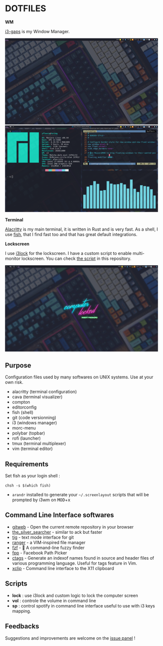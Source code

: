 # DOTFILES

**WM**

[i3-gaps](https://github.com/Airblader/i3) is my Window Manager.

![Clean](./screenshots/clean.png)
![Dirty](./screenshots/dirty.png)

**Terminal**

[Alacritty](https://github.com/alacritty/alacritty) is my main terminal, it is written in Rust and is very fast. As a
shell, I use [fish](https://github.com/fish-shell/fish-shell), that I find fast too and that has great default integrations.

**Lockscreen**

I use [i3lock](https://github.com/i3/i3lock) for the lockscreen. I have a custom script to enable multi-monitor
lockscreen. You can check [the script](./scripts/lock) in this repository.

![Lock sreen](./screenshots/lockscreen.png)

## Purpose

Configuration files used by many softwares on UNIX systems. Use at your own
risk.

- alacritty (terminal configuration)
- cava (terminal visualizer)
- compton
- editorconfig
- fish (shell)
- git (code versionning)
- i3 (windows manager)
- morc-menu
- polybar (topbar)
- rofi (launcher)
- tmux (terminal multiplexer)
- vim (terminal editor)

## Requirements

Set fish as your login shell :

`chsh -s $(which fish)`

- `arandr` installed to generate your `~/.screenlayout` scripts that will be
  prompted by i3wm on <kbd>MOD</kbd>+<kbd>x</kbd>

## Command Line Interface softwares

- [gitweb](https://github.com/yoannfleurydev/gitweb) - Open the current remote repository in your browser
- [the\_silver\_searcher](https://github.com/ggreer/the_silver_searcher) -
  similar to ack but faster
- [tig](https://github.com/jonas/tig) - text mode interface for git
- [ranger](https://github.com/ranger/ranger) - a VIM-inspired file manager
- [fzf](https://github.com/junegunn/fzf) - 🌸 A command-line fuzzy finder
- [fpp](https://github.com/facebook/PathPicker) - Facebook Path Picker
- [ctags](http://ctags.sourceforge.net/) - Generate an indexof names found in
  source and header files of various programming language. Useful for tags
  feature in Vim.
- [xclip](https://github.com/astrand/xclip) - Command line interface to the X11
  clipboard

## Scripts

- **lock** : use i3lock and custom logic to lock the computer screen
- **vol** : controle the volume in command line
- **sp** : control spotify in command line interface useful to use with i3 keys
  mapping.

## Feedbacks

Suggestions and improvements are welcome on the
[issue panel](https://github.com/yoannfleurydev/dotfiles/issues/new) !
